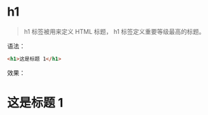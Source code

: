 # h1

> h1 标签被用来定义 HTML 标题， h1 标签定义重要等级最高的标题。

语法：

```html
<h1>这是标题 1</h1>
```

效果：

<h1>这是标题 1</h1>